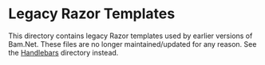 # Legacy Razor Templates
This directory contains legacy Razor templates used by earlier versions of Bam.Net.  These files are no longer maintained/updated for any reason.  See the [Handlebars](../Handlebars) directory instead.


